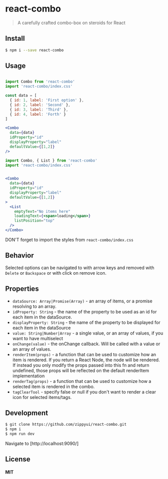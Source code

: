 react-combo
===========

> A carefully crafted combo-box on steroids for React

## Install


```sh
$ npm i --save react-combo
```

## Usage

```jsx

import Combo from 'react-combo'
import 'react-combo/index.css'

const data = [
  { id: 1, label: 'First option' },
  { id: 2, label: 'Second' },
  { id: 3, label: 'Third' },
  { id: 4, label: 'Forth' }
]

<Combo
  data={data}
  idProperty="id"
  displayProperty="label"
  defaultValue={[1,2]}
/>
```

```jsx
import Combo, { List } from 'react-combo'
import 'react-combo/index.css'


<Combo
  data={data}
  idProperty="id"
  displayProperty="label"
  defaultValue={[1,2]}
>
  <List
    emptyText="No items here"
    loadingText={<span>loading</span>}
    listPosition="top"
  />
</Combo>
```

DON'T forget to import the styles from `react-combo/index.css`

## Behavior

Selected options can be navigated to with arrow keys and removed with `Delete` or `Backspace` or with click on remove icon.

## Properties

 * `dataSource: Array|Promise(Array)` - an array of items, or a promise resolving to an array.
 * `idProperty: String` - the name of the property to be used as an id for each item in the dataSource.
 * `displayProperty: String` - the name of the property to be displayed for each item in the dataSource
 * `value: String|Number|Array` - a single value, or an array of values, if you want to have multiselect
 * `onChange(value)` - the onChange callback. Will be called with a value or an array of values.
 * `renderItem(props)` - a function that can be used to customize how an item is rendered. If you return a React Node, the node will be rendered. If instead you only modify the props passed into this fn and return undefined, those props will be reflected on the default renderItem implementation
 * `renderTag(props)` - a function that can be used to customize how a selected item is rendered in the combo.
 * `tagClearTool` - specify false or null if you don't want to render a clear icon for selected items/tags.  

 ## Development

 ```sh
 $ git clone https://github.com/zippyui/react-combo.git
 $ npm i
 $ npm run dev
 ```

 Navigate to [http://localhost:9090/]

 ## License

 #### MIT